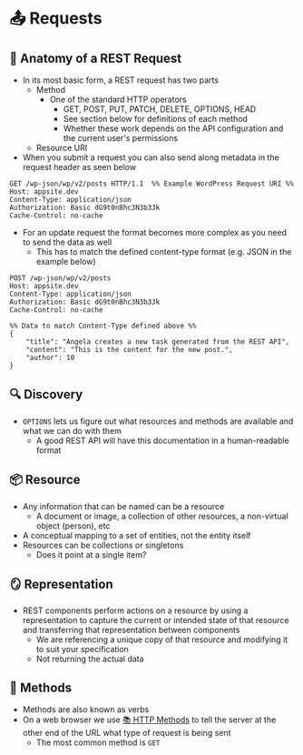 # 📤 Requests

## 🧬 Anatomy of a REST Request
- In its most basic form, a REST request has two parts
    - Method
        - One of the standard HTTP operators
            - GET, POST, PUT, PATCH, DELETE, OPTIONS, HEAD
            - See section below for definitions of each method
            - Whether these work depends on the API configuration and the current user's permissions
    - Resource URI
- When you submit a request you can also send along metadata in the request header as seen below

```http
GET /wp-json/wp/v2/posts HTTP/1.1  %% Example WordPress Request URI %%
Host: appsite.dev
Content-Type: application/json
Authorization: Basic dG9t0nBhc3N3b3Jk
Cache-Control: no-cache
```

- For an update request the format becomes more complex as you need to send the data as well
    - This has to match the defined content-type format (e.g. JSON in the example below)
```http
POST /wp-json/wp/v2/posts
Host: appsite.dev
Content-Type: application/json
Authorization: Basic dG9t0nBhc3N3b3Jk
Cache-Control: no-cache

%% Data to match Content-Type defined above %%
{
    "title": "Angela creates a new task generated from the REST API",
    "content": "This is the content for the new post.",
    "author": 10
}

```
## 🔍 Discovery
- `OPTIONS` lets us figure out what resources and methods are available and what we can do with them
    - A good REST API will have this documentation in a human-readable format
## 📦 Resource
- Any information that can be named can be a resource
    - A document or image, a collection of other resources, a non-virtual object (person), etc
- A conceptual mapping to a set of entities, not the entity itself
- Resources can be collections or singletons
    - Does it point at a single item?
## 🪞 Representation
- REST components perform actions on a resource by using a representation to capture the current or intended state of that resource and transferring that representation between components
    - We are referencing a unique copy of that resource and modifying it to suit your specification
    - Not returning the actual data
## 🧾 Methods
- Methods are also known as verbs
- On a web browser we use [📚 HTTP Methods](HTTP.md#📚%20HTTP%20Methods) to tell the server at the other end of the URL what type of request is being sent
    - The most common method is `GET`